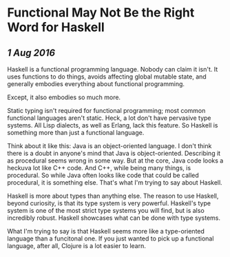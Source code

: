Functional May Not Be the Right Word for Haskell
================================================

*1 Aug 2016*
------------

Haskell is a functional programming language.
Nobody can claim it isn't.
It uses functions to do things, avoids affecting global mutable state, and generally embodies everything about functional programming.

Except, it also embodies so much more.

Static typing isn't required for functional programming; most common functional languages aren't static.
Heck, a lot don't have pervasive type systems.
All Lisp dialects, as well as Erlang, lack this feature.
So Haskell is something more than just a functional language.

Think about it like this: Java is an object-oriented language.
I don't think there is a doubt in anyone's mind that Java is object-oriented.
Describing it as procedural seems wrong in some way.
But at the core, Java code looks a heckuva lot like C++ code.
And C++, while being many things, is procedural.
So while Java often looks like code that could be called procedural, it is something else.
That's what I'm trying to say about Haskell.

Haskell is more about types than anything else.
The reason to use Haskell, beyond curiosity, is that its type system is very powerful.
Haskell's type system is one of the most strict type systems you will find, but is also incredibly robust.
Haskell showcases what can be done with type systems.

What I'm trying to say is that Haskell seems more like a type-oriented language than a funcitonal one.
If you just wanted to pick up a functional language, after all, Clojure is a lot easier to learn.
